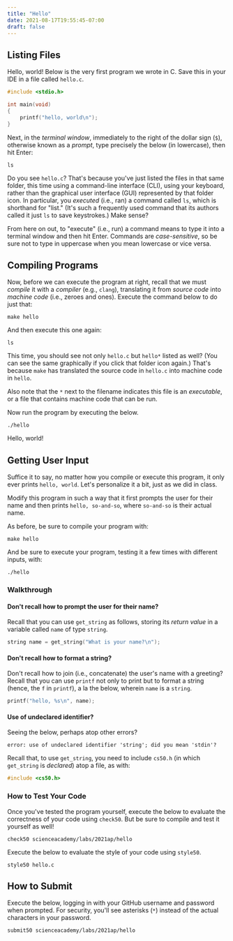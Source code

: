 ```yaml
---
title: "Hello"
date: 2021-08-17T19:55:45-07:00
draft: false
---
```

<!--more-->
## Listing Files

Hello, world! Below is the very first program we wrote in C. Save this in your IDE in a file called `hello.c`.

```c
#include <stdio.h>

int main(void)
{
    printf("hello, world\n");
}
```

Next, in the *terminal window*, immediately to the right of the dollar sign (`$`), otherwise known as a *prompt*, type precisely the below (in lowercase), then hit Enter:

```
ls
```

Do you see `hello.c`? That's because you've just listed the files in that same folder, this time using a command-line interface (CLI), using your keyboard, rather than the graphical user interface (GUI) represented by that folder icon. In particular, you *executed* (i.e., ran) a command called `ls`, which is shorthand for "list." (It's such a frequently used command that its authors called it just `ls` to save keystrokes.) Make sense?

From here on out, to "execute" (i.e., run) a command means to type it into a terminal window and then hit Enter. Commands are *case-sensitive*, so be sure not to type in uppercase when you mean lowercase or vice versa.

## Compiling Programs

Now, before we can execute the program at right, recall that we must *compile* it with a *compiler* (e.g., `clang`), translating it from *source code* into *machine code* (i.e., zeroes and ones). Execute the command below to do just that:

```
make hello
```

And then execute this one again:

```
ls
```

This time, you should see not only `hello.c` but `hello*` listed as well? (You can see the same graphically if you click that folder icon again.) That's because `make` has translated the source code in `hello.c` into machine code in `hello`.

Also note that the `*` next to the filename indicates this file is an *executable*, or a file that contains machine code that can be run.

Now run the program by executing the below.

```
./hello
```

Hello, world!

## Getting User Input

Suffice it to say, no matter how you compile or execute this program, it only ever prints `hello, world`. Let's personalize it a bit, just as we did in class.

Modify this program in such a way that it first prompts the user for their name and then prints `hello, so-and-so`, where `so-and-so` is their actual name.

As before, be sure to compile your program with:

```
make hello
```

And be sure to execute your program, testing it a few times with different inputs, with:

```
./hello
```

### Walkthrough

#### Don't recall how to prompt the user for their name?

Recall that you can use `get_string` as follows, storing its *return value* in a variable called `name` of type `string`.

```c
string name = get_string("What is your name?\n");
```

#### Don't recall how to format a string?

Don't recall how to join (i.e., concatenate) the user's name with a greeting? Recall that you can use `printf` not only to print but to format a string (hence, the `f` in `printf`), a la the below, wherein `name` is a `string`.

```c
printf("hello, %s\n", name);
```

#### Use of undeclared identifier?

Seeing the below, perhaps atop other errors?

```
error: use of undeclared identifier 'string'; did you mean 'stdin'?
```

Recall that, to use `get_string`, you need to include `cs50.h` (in which `get_string` is *declared*) atop a file, as with:

```c
#include <cs50.h>
```

### How to Test Your Code

Once you've tested the program yourself, execute the below to evaluate the correctness of your code using `check50`. But be sure to compile and test it yourself as well!

```
check50 scienceacademy/labs/2021ap/hello
```

Execute the below to evaluate the style of your code using `style50`.

```
style50 hello.c
```

## How to Submit

Execute the below, logging in with your GitHub username and password when prompted. For security, you'll see asterisks (`*`) instead of the actual characters in your password.

```
submit50 scienceacademy/labs/2021ap/hello
```